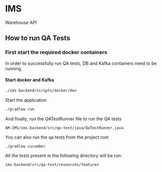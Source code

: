 # IMS

Warehouse API

## How to run QA Tests

### First start the required docker containers

In order to successfully run QA tests, DB and Kafka containers need to be running.

#### Start docker and Kafka

```sh
./ims-backend/scripts/docker/dev
```

Start the application

```sh
./gradlew run
```

And finally, run the QATestRunner file to run the QA tests

```
AM-IMS/ims-backend/src/qa-test/java/QaTestRunner.java
```

You can also run the qa tests from the project root

```
./gradlew cucumber
```

All the tests present in the following directory will be run:

```sh
ims-backend/src/qa-test/resources/features
```
